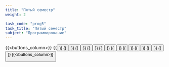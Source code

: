 ```yaml
---
title: "Пятый семестр"
weight: 2

task_code: "prog5"
task_title: "Пятый семестр"
subject: "Программирование"
---
```

{{<buttons_column>}}
    {{<button text="Лабораторная работа 1" link="https://github.com/python-basic/sem5-lr1-DanilaIsaichev">}}
    {{<button text="Лабораторная работа 2" link="https://github.com/python-basic/sem5-lr2-DanilaIsaichev">}}
    {{<button text="Лабораторная работа 3" link="https://github.com/python-basic/sem5-lr3-DanilaIsaichev">}}
    {{<button text="Лабораторная работа 4" link="https://github.com/python-basic/sem3-lr4-DanilaIsaichev">}}
    {{<button text="Лабораторная работа 5" link="https://colab.research.google.com/drive/1jmtqsppMho0Ry0p2F72CFB5hwhdbj-hI?usp=sharing">}}
    {{<button text="Лабораторная работа 6" link="https://replit.com/@DanilaIsaichev/PROG5Lab6singleton">}}
    {{<button text="Лабораторная работа 7" link="https://replit.com/@DanilaIsaichev/PROG5Lab7">}}
    {{<button text="Лабораторная работа 8" link="https://github.com/python-basic/sem5-lr8-DanilaIsaichev">}}
    {{<button text="Лабораторная работа 9" link="https://colab.research.google.com/drive/1g9NzjkHp7PDWwVZnW_kmnFIMoSH8VPHi?usp=sharing">}}
    {{<button text="Самостоятельные работы за семестр" link="https://github.com/DanilaIsaichev/PROG5-ISR-VSR">}}
{{</buttons_column>}}

